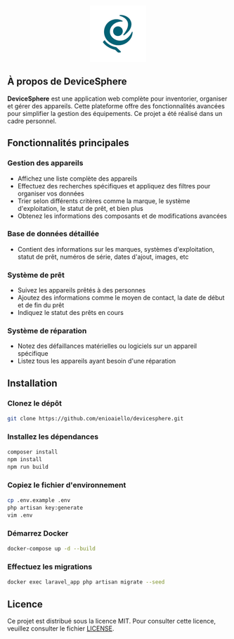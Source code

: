 <p align="center"><img src="public/images/logo.png" height="128"></p>

## À propos de DeviceSphere

**DeviceSphere** est une application web complète pour inventorier, organiser et gérer des appareils. Cette plateforme offre des fonctionnalités avancées pour simplifier la gestion des équipements. Ce projet a été réalisé dans un cadre personnel.

## Fonctionnalités principales

### Gestion des appareils

- Affichez une liste complète des appareils
- Effectuez des recherches spécifiques et appliquez des filtres pour organiser vos données
- Trier selon différents critères comme la marque, le système d'exploitation, le statut de prêt, et bien plus
- Obtenez les informations des composants et de modifications avancées

### Base de données détaillée

- Contient des informations sur les marques, systèmes d'exploitation, statut de prêt, numéros de série, dates d'ajout, images, etc

### Système de prêt

- Suivez les appareils prêtés à des personnes
- Ajoutez des informations comme le moyen de contact, la date de début et de fin du prêt
- Indiquez le statut des prêts en cours

### Système de réparation

- Notez des défaillances matérielles ou logiciels sur un appareil spécifique
- Listez tous les appareils ayant besoin d'une réparation

## Installation

### Clonez le dépôt

````bash
git clone https://github.com/enioaiello/devicesphere.git
````

### Installez les dépendances

````bash
composer install
npm install
npm run build
````

### Copiez le fichier d'environnement

````bash
cp .env.example .env
php artisan key:generate
vim .env
````

### Démarrez Docker

````bash
docker-compose up -d --build
````

### Effectuez les migrations

````bash
docker exec laravel_app php artisan migrate --seed
````

## Licence

Ce projet est distribué sous la licence MIT. Pour consulter cette licence, veuillez consulter le fichier [LICENSE](LICENSE).

